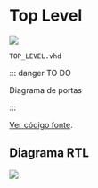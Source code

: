 # Top Level

![](/images/referencia/componentes/top_level.png)

`TOP_LEVEL.vhd`

::: danger TO DO

Diagrama de portas

:::

[Ver código fonte](https://github.com/pfeinsper/24a-CTI-RISCV/blob/main/src/TOP_LEVEL.vhd).

## Diagrama RTL

![](/images/referencia/componentes/top_level_rtl.png)
